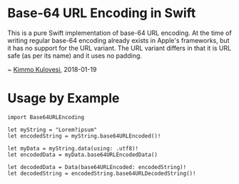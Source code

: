 Base-64 URL Encoding in Swift
=============================

This is a pure Swift implementation of base-64 URL encoding.
At the time of writing regular base-64 encoding already exists
in Apple's frameworks, but it has no support for the URL
variant. The URL variant differs in that it is URL safe (as per
its name) and it uses no padding.

~ [Kimmo Kulovesi](http://arkku.com/), 2018-01-19

Usage by Example
================

    import Base64URLEncoding
    
    let myString = "Lorem?ipsum"
    let encodedString = myString.base64URLEncoded()!
    
    let myData = myString.data(using: .utf8)!
    let encodedData = myData.base64URLEncodedData()
    
    let decodedData = Data(base64URLEncoded: encodedString)!
    let decodedString = encodedString.base64URLDecodedString()!
